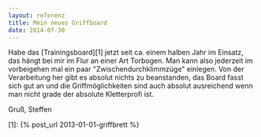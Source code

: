 ```yaml
---
layout: referenz
title: Mein neues Griffboard
date: 2014-07-30
---
```


Habe das [Trainingsboard][1] jetzt seit ca. einem halben Jahr im Einsatz, 
das hängt bei mir im Flur an einer Art Torbogen. 
Man kann also jederzeit im vorbeigehen mal ein paar "Zwischendurchklimmzüge" einlegen. 
Von der Verarbeitung her gibt es absolut nichts zu beanstanden, 
das Board fasst sich gut an und die Griffmöglichkeiten 
sind auch absolut ausreichend wenn man nicht grade der absolute Kletterprofi ist.

Gruß, Steffen

[1]: {% post_url 2013-01-01-griffbrett %}